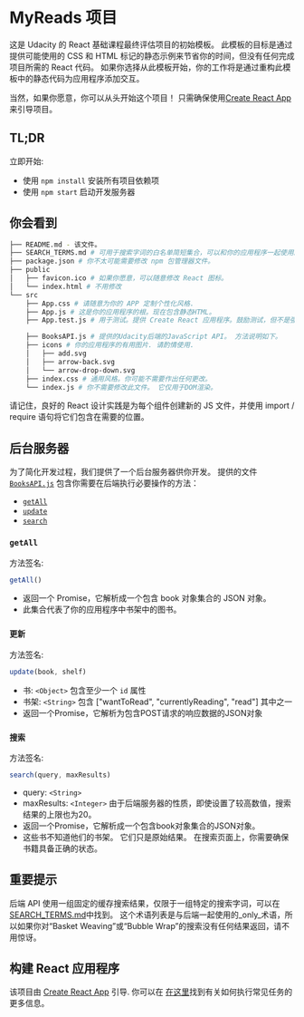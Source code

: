 # MyReads 项目

这是 Udacity 的 React 基础课程最终评估项目的初始模板。 此模板的目标是通过提供可能使用的 CSS 和 HTML 标记的静态示例来节省你的时间，但没有任何完成项目所需的 React 代码。 如果你选择从此模板开始，你的工作将是通过重构此模板中的静态代码为应用程序添加交互。

当然，如果你愿意，你可以从头开始这个项目！ 只需确保使用[Create React App](https://github.com/facebookincubator/create-react-app)来引导项目。

## TL;DR

立即开始:

- 使用 `npm install` 安装所有项目依赖项
- 使用 `npm start` 启动开发服务器

## 你会看到

```bash
├── README.md - 该文件。
├── SEARCH_TERMS.md # 可用于搜索字词的白名单简短集合，可以和你的应用程序一起使用。
├── package.json # 你不太可能需要修改 npm 包管理器文件。
├── public
│   ├── favicon.ico # 如果你愿意，可以随意修改 React 图标。
│   └── index.html # 不用修改
└── src
    ├── App.css # 请随意为你的 APP 定制个性化风格.
    ├── App.js # 这是你的应用程序的根。现在包含静态HTML。
    ├── App.test.js # 用于测试。提供 Create React 应用程序。鼓励测试，但不是强制要求。

    ├── BooksAPI.js # 提供的Udacity后端的JavaScript API。 方法说明如下。
    ├── icons # 你的应用程序的有用图片. 请酌情使用.
    │   ├── add.svg
    │   ├── arrow-back.svg
    │   └── arrow-drop-down.svg
    ├── index.css # 通用风格。你可能不需要作出任何更改。
    └── index.js # 你不需要修改此文件。 它仅用于DOM渲染。
```

请记住，良好的 React 设计实践是为每个组件创建新的 JS 文件，并使用 import / require 语句将它们包含在需要的位置。

## 后台服务器

为了简化开发过程，我们提供了一个后台服务器供你开发。 提供的文件[`BooksAPI.js`](src/BooksAPI.js) 包含你需要在后端执行必要操作的方法：

- [`getAll`](#getall)
- [`update`](#update)
- [`search`](#search)

### `getAll`

方法签名:

```js
getAll()
```

- 返回一个 Promise，它解析成一个包含 book 对象集合的 JSON 对象。
- 此集合代表了你的应用程序中书架中的图书。

### `更新`

方法签名:

```js
update(book, shelf)
```

- 书: `<Object>` 包含至少一个 `id` 属性
- 书架: `<String>` 包含 ["wantToRead", "currentlyReading", "read"] 其中之一
- 返回一个Promise，它解析为包含POST请求的响应数据的JSON对象

### `搜索`

方法签名:

```js
search(query, maxResults)
```

- query: `<String>`
- maxResults: `<Integer>` 由于后端服务器的性质，即使设置了较高数值，搜索结果的上限也为20。
- 返回一个Promise，它解析成一个包含book对象集合的JSON对象。
- 这些书不知道他们的书架。 它们只是原始结果。 在搜索页面上，你需要确保书籍具备正确的状态。

## 重要提示

后端 API 使用一组固定的缓存搜索结果，仅限于一组特定的搜索字词，可以在[SEARCH_TERMS.md](SEARCH_TERMS.md)中找到。 这个术语列表是与后端一起使用的_only_术语，所以如果你对“Basket Weaving”或“Bubble Wrap”的搜索没有任何结果返回，请不用惊讶。

## 构建 React 应用程序

该项目由 [Create React App](https://github.com/facebookincubator/create-react-app) 引导. 你可以在 [在这里](https://github.com/facebookincubator/create-react-app/blob/master/packages/react-scripts/template/README.md)找到有关如何执行常见任务的更多信息。